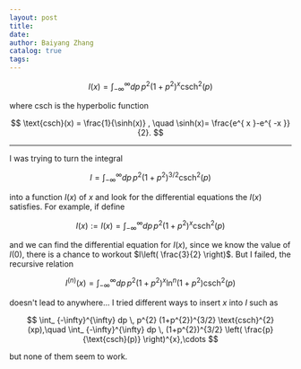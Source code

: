 ```yaml
---
layout: post
title:
date:
author: Baiyang Zhang
catalog: true
tags:
---
```


$$
I(x) =\int_ {-\infty}^{\infty} dp \,    p^{2} (1+p^{2})^{x} \text{csch}^{2}(p)
$$

where $\text{csch}$ is the hyperbolic function 

$$
\text{csch}(x) = \frac{1}{\sinh(x)} , \quad \sinh(x)= \frac{e^{ x }-e^{ -x }}{2}.
$$

- - -


I was trying to turn the integral

$$
I =\int_ {-\infty}^{\infty} dp \,    p^{2} (1+p^{2})^{3/2} \text{csch}^{2}(p)
$$

into a function $I(x)$ of $x$ and look for the differential equations the $I(x)$ satisfies. For example, if define

$$
I(x) := I(x) =\int_ {-\infty}^{\infty} dp \,    p^{2} (1+p^{2})^{x} \text{csch}^{2}(p)
$$

and we can find the differential equation for $I(x)$, since we know the value of $I(0)$, there is a chance to workout $I\left( \frac{3}{2} \right)$. But I failed, the recursive relation 

$$
I^{(n)}(x) = \int_ {-\infty}^{\infty} dp \,  p^{2} (1+p^{2})^{x} \ln^{n}(1+p^{2}) \text{csch}^{2}(p)
$$

doesn't lead to anywhere... I tried different ways to insert $x$ into $I$ such as 

$$
\int_ {-\infty}^{\infty} dp \, p^{2} (1+p^{2})^{3/2} \text{csch}^{2}(xp),\quad  \int_ {-\infty}^{\infty} dp \,  (1+p^{2})^{3/2} \left( \frac{p}{\text{csch}(p)} \right)^{x},\cdots
$$

but none of them seem to work.